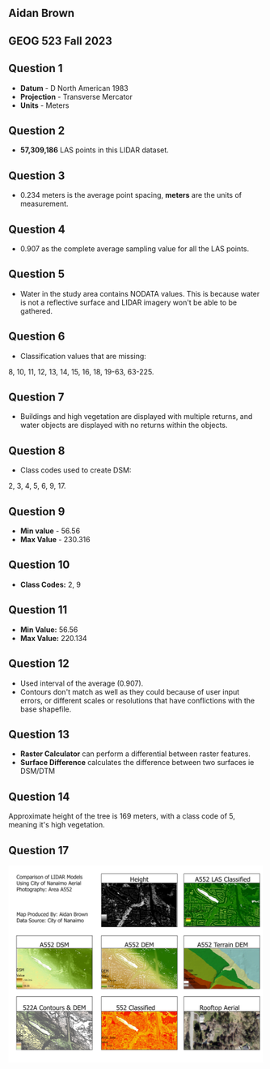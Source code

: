 
## Aidan Brown
## GEOG 523 Fall 2023


## Question 1

- **Datum** - D North American 1983
- **Projection** - Transverse Mercator 
- **Units** - Meters

## Question 2

- **57,309,186** LAS points in this LIDAR dataset.

##  Question 3

- 0.234 meters is the average point spacing, **meters** are the units of measurement.

## Question 4

- 0.907 as the complete average sampling value for all the LAS points.

## Question 5

- Water in the study area contains NODATA values. This is because water is not a reflective surface and LIDAR imagery won't be able to be gathered.

## Question 6

- Classification values that are missing:

8, 10, 11, 12, 13, 14, 15, 16, 18, 19-63, 63-225.

## Question 7

- Buildings and high vegetation are displayed with multiple returns, and water objects are displayed with no returns within the objects.

## Question 8

- Class codes used to create DSM:

2, 3, 4, 5, 6, 9, 17.

## Question 9

- **Min value** - 56.56
- **Max Value** - 230.316

## Question 10

- **Class Codes:** 2, 9

## Question 11

- **Min Value:** 56.56
- **Max Value:** 220.134

## Question 12

- Used interval of the average (0.907).
- Contours don't match as well as they could because of user input errors, or different scales or resolutions that have conflictions with the base shapefile.

## Question 13

- **Raster Calculator** can perform a differential between raster features.
- **Surface Difference** calculates the difference between two surfaces ie DSM/DTM

## Question 14

Approximate height of the tree is 169 meters, with a class code of 5, meaning it's high vegetation.

## Question 17

![Layout1.jpg](../../attachments/Layout1.jpg)